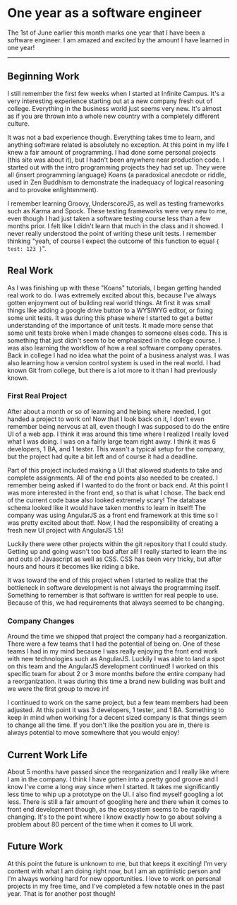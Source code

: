 # One year as a software engineer

The 1st of June earlier this month marks one year that I have been a software engineer. I am amazed and excited by the amount I have learned in one year!

***

## Beginning Work
I still remember the first few weeks when I started at Infinite Campus. It's a very interesting experience starting out at a new company fresh out of college. Everything in the business world just seems very new. It's almost as if you are thrown into a whole new country with a completely different culture.

It was not a bad experience though. Everything takes time to learn, and anything software related is absolutely no exception. At this point in my life I knew a fair amount of programming. I had done some personal projects (this site was about it), but I hadn't been anywhere near production code. I started out with the intro programming projects they had set up. They were all {insert programming language} Koans (a paradoxical anecdote or riddle, used in Zen Buddhism to demonstrate the inadequacy of logical reasoning and to provoke enlightenment).

I remember learning Groovy, UnderscoreJS, as well as testing frameworks such as Karma and Spock. These testing frameworks were very new to me, even though I had just taken a software testing course less than a few months prior. I felt like I didn't learn that much in the class and it showed. I never really understood the point of writing these unit tests. I remember thinking "yeah, of course I expect the outcome of this function to equal `{ test: 123 }`".

## Real Work
As I was finishing up with these "Koans" tutorials, I began getting handed real work to do. I was extremely excited about this, because I've always gotten enjoyment out of building real world things. At first it was small things like adding a google drive button to a WYSIWYG editor, or fixing some unit tests. It was during this phase where I started to get a better understanding of the importance of unit tests. It made more sense that some unit tests broke when I made changes to someone elses code. This is something that just didn't seem to be emphasized in the college course. I was also learning the workflow of how a real software company operates. Back in college I had no idea what the point of a business analyst was. I was also learning how a version control system is used in the real world. I had known Git from college, but there is a lot more to it than I had previously known.

### First Real Project
After about a month or so of learning and helping where needed, I got handed a project to work on! Now that I look back on it, I don't even remember being nervous at all, even though I was supposed to do the entire UI of a web app. I think it was around this time where I realized I really loved what I was doing. I was on a fairly large team right away. I think it was 6 developers, 1 BA, and 1 tester. This wasn't a typical setup for the company, but the project had quite a bit left and of course it had a deadline.

Part of this project included making a UI that allowed students to take and complete assignments. All of the end points also needed to be created. I remember being asked if I wanted to do the front or back end. At this point I was more interested in the front end, so that is what I chose. The back end of the current code base also looked extremely scary! The database schema looked like it would have taken months to learn in itself! The company was using AngularJS as a front end framework at this time so I was pretty excited about that!. Now, I had the responsibility of creating a fresh new UI project with AngularJS 1.5!

Luckily there were other projects within the git repository that I could study. Getting up and going wasn't too bad after all! I really started to learn the ins and outs of Javascript as well as CSS. CSS has been very tricky, but after hours and hours it becomes like riding a bike.

It was toward the end of this project when I started to realize that the bottleneck in software development is not always the programming itself. Something to remember is that software is written for real people to use. Because of this, we had requirements that always seemed to be changing.

### Company Changes
Around the time we shipped that project the company had a reorganization. There were a few teams that I had the potential of being on. One of these teams I had in my mind because I was really enjoying the front end work with new technologies such as AngularJS. Luckily I was able to land a spot on this team and the AngularJS development continued! I worked on this specific team for about 2 or 3 more months before the entire company had a reorganization. It was during this time a brand new building was built and we were the first group to move in!

I continued to work on the same project, but a few team members had been adjusted. At this point it was 3 developers, 1 tester, and 1 BA. Something to keep in mind when working for a decent sized company is that things seem to change all the time. If you don't like the position you are in, there is always potential to move somewhere that you would enjoy!

## Current Work Life
About 5 months have passed since the reorganization and I really like where I am in the company. I think I have gotten into a pretty good groove and I know I've come a long way since when I started. It takes me significantly less time to whip up a prototype on the UI. I also find myself googling a lot less. There is still a fair amount of googling here and there when it comes to front end development though, as the ecosystem seems to be rapidly changing. It's to the point where I know exactly how to go about solving a problem about 80 percent of the time when it comes to UI work.

## Future Work
At this point the future is unknown to me, but that keeps it exciting! I'm very content with what I am doing right now, but I am an optimistic person and I'm always working hard for new opportunities. I love to work on personal projects in my free time, and I've completed a few notable ones in the past year. That is for another post though!
